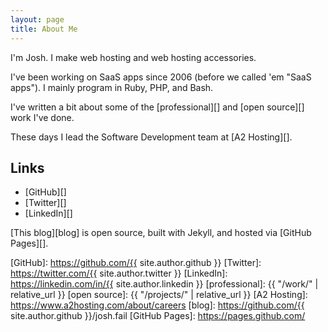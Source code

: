 ```yaml
---
layout: page
title: About Me
---
```


I'm Josh. I make web hosting and web hosting accessories.

I've been working on SaaS apps since 2006 (before we called 'em "SaaS apps").
I mainly program in Ruby, PHP, and Bash.

I've written a bit about some of the [professional][] and [open source][] work
I've done.

These days I lead the Software Development team at [A2 Hosting][].

## Links

- [GitHub][]
- [Twitter][]
- [LinkedIn][]

[This blog][blog] is open source, built with Jekyll, and hosted via [GitHub
Pages][].

[GitHub]: https://github.com/{{ site.author.github }}
[Twitter]: https://twitter.com/{{ site.author.twitter }}
[LinkedIn]: https://linkedin.com/in/{{ site.author.linkedin }}
[professional]: {{ "/work/" | relative_url }}
[open source]: {{ "/projects/" | relative_url }}
[A2 Hosting]: https://www.a2hosting.com/about/careers
[blog]: https://github.com/{{ site.author.github }}/josh.fail
[GitHub Pages]: https://pages.github.com/
